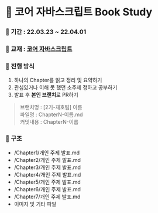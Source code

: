 # 📖 코어 자바스크립트 Book Study

### 📅 기간 : 22.03.23 ~ 22.04.01

### 📔 교재 : [코어 자바스크립트](http://www.yes24.com/Product/Goods/78586788)

### 📌 진행 방식
1. 하나의 Chapter를 읽고 정리 및 요약하기
2. 관심있거나 이해 못 했던 소주제 정하고 공부하기
3. 발표 후 **본인 브랜치**로 PR하기

>브랜치명 : [2기-재호팀] 이름   
>파일명 : ChapterN-이름.md   
>커밋내용 : ChapterN-이름

### 📂 구조
- /Chapter1/개인 주제 발표.md
- /Chapter2/개인 주제 발표.md
- /Chapter3/개인 주제 발표.md
- /Chapter4/개인 주제 발표.md
- /Chapter5/개인 주제 발표.md
- /Chapter6/개인 주제 발표.md
- /Chapter7/개인 주제 발표.md
- 이미지 및 기타 파일
